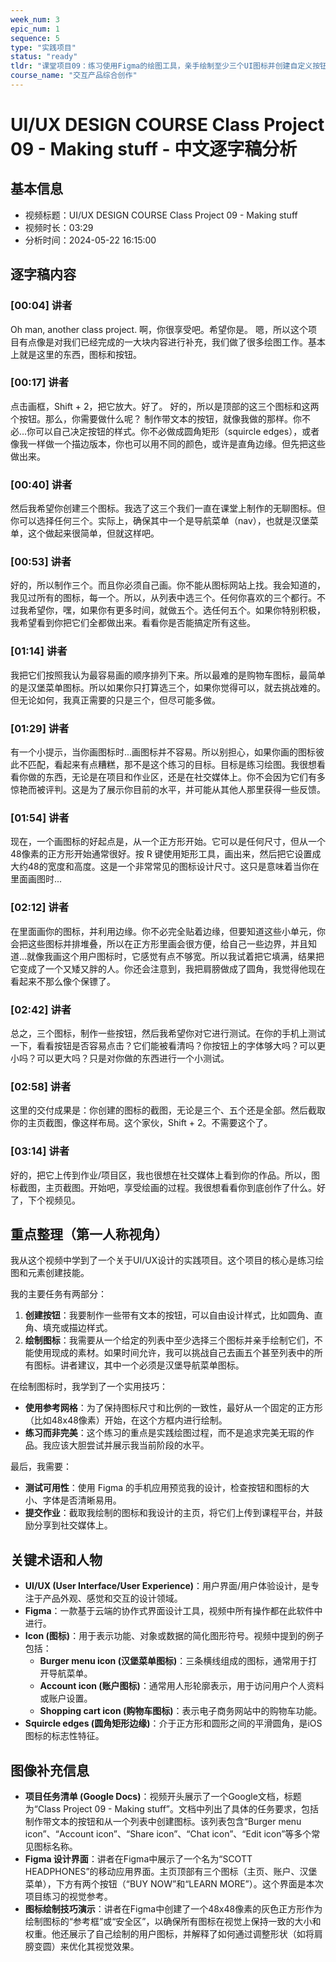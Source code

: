 ```yaml
---
week_num: 3
epic_num: 1
sequence: 5
type: "实践项目"
status: "ready"
tldr: "课堂项目09：练习使用Figma的绘图工具，亲手绘制至少三个UI图标并创建自定义按钮。"
course_name: "交互产品综合创作"
---
```


# UI/UX DESIGN COURSE Class Project 09 - Making stuff - 中文逐字稿分析

## 基本信息
- 视频标题：UI/UX DESIGN COURSE Class Project 09 - Making stuff
- 视频时长：03:29
- 分析时间：2024-05-22 16:15:00

## 逐字稿内容

### [00:04] 讲者
Oh man, another class project. 啊，你很享受吧。希望你是。
嗯，所以这个项目有点像是对我们已经完成的一大块内容进行补充，我们做了很多绘图工作。基本上就是这里的东西，图标和按钮。

### [00:17] 讲者
点击画框，Shift + 2，把它放大。好了。
好的，所以是顶部的这三个图标和这两个按钮。那么，你需要做什么呢？
制作带文本的按钮，就像我做的那样。你不必...你可以自己决定按钮的样式。你不必做成圆角矩形（squircle edges），或者像我一样做一个描边版本，你也可以用不同的颜色，或许是直角边缘。但先把这些做出来。

### [00:40] 讲者
然后我希望你创建三个图标。我选了这三个我们一直在课堂上制作的无聊图标。但你可以选择任何三个。实际上，确保其中一个是导航菜单（nav），也就是汉堡菜单，这个做起来很简单，但就这样吧。

### [00:53] 讲者
好的，所以制作三个。而且你必须自己画。你不能从图标网站上找。我会知道的，我见过所有的图标，每一个。所以，从列表中选三个。任何你喜欢的三个都行。不过我希望你，嘿，如果你有更多时间，就做五个。选任何五个。如果你特别积极，我希望看到你把它们全都做出来。看看你是否能搞定所有这些。

### [01:14] 讲者
我把它们按照我认为最容易画的顺序排列下来。所以最难的是购物车图标，最简单的是汉堡菜单图标。所以如果你只打算选三个，如果你觉得可以，就去挑战难的。但无论如何，我真正需要的只是三个，但尽可能多做。

### [01:29] 讲者
有一个小提示，当你画图标时...画图标并不容易。所以别担心，如果你画的图标彼此不匹配，看起来有点糟糕，那不是这个练习的目标。目标是练习绘图。我很想看看你做的东西，无论是在项目和作业区，还是在社交媒体上。你不会因为它们有多惊艳而被评判。这是为了展示你目前的水平，并可能从其他人那里获得一些反馈。

### [01:54] 讲者
现在，一个画图标的好起点是，从一个正方形开始。它可以是任何尺寸，但从一个48像素的正方形开始通常很好。按 R 键使用矩形工具，画出来，然后把它设置成大约48的宽度和高度。这是一个非常常见的图标设计尺寸。这只是意味着当你在里面画图时...

### [02:12] 讲者
在里面画你的图标，并利用边缘。你不必完全贴着边缘，但要知道这些小单元，你会把这些图标并排堆叠，所以在正方形里画会很方便，给自己一些边界，并且知道...就像我画这个用户图标时，它感觉有点不够宽。所以我试着把它填满，结果把它变成了一个又矮又胖的人。你还会注意到，我把肩膀做成了圆角，我觉得他现在看起来不那么像个保镖了。

### [02:42] 讲者
总之，三个图标，制作一些按钮，然后我希望你对它进行测试。在你的手机上测试一下，看看按钮是否容易点击？它们能被看清吗？你按钮上的字体够大吗？可以更小吗？可以更大吗？只是对你做的东西进行一个小测试。

### [02:58] 讲者
这里的交付成果是：你创建的图标的截图，无论是三个、五个还是全部。然后截取你的主页截图，像这样布局。这个家伙，Shift + 2。不需要这个了。

### [03:14] 讲者
好的，把它上传到作业/项目区，我也很想在社交媒体上看到你的作品。所以，图标截图，主页截图。开始吧，享受绘画的过程。我很想看看你到底创作了什么。好了，下个视频见。

## 重点整理（第一人称视角）
我从这个视频中学到了一个关于UI/UX设计的实践项目。这个项目的核心是练习绘图和元素创建技能。

我的主要任务有两部分：
1.  **创建按钮**：我要制作一些带有文本的按钮，可以自由设计样式，比如圆角、直角、填充或描边样式。
2.  **绘制图标**：我需要从一个给定的列表中至少选择三个图标并亲手绘制它们，不能使用现成的素材。如果时间允许，我可以挑战自己去画五个甚至列表中的所有图标。讲者建议，其中一个必须是汉堡导航菜单图标。

在绘制图标时，我学到了一个实用技巧：
- **使用参考网格**：为了保持图标尺寸和比例的一致性，最好从一个固定的正方形（比如48x48像素）开始，在这个方框内进行绘制。
- **练习而非完美**：这个练习的重点是实践绘图过程，而不是追求完美无瑕的作品。我应该大胆尝试并展示我当前阶段的水平。

最后，我需要：
- **测试可用性**：使用 Figma 的手机应用预览我的设计，检查按钮和图标的大小、字体是否清晰易用。
- **提交作业**：截取我绘制的图标和我设计的主页，将它们上传到课程平台，并鼓励分享到社交媒体上。

## 关键术语和人物
- **UI/UX (User Interface/User Experience)**：用户界面/用户体验设计，是专注于产品外观、感觉和交互的设计领域。
- **Figma**：一款基于云端的协作式界面设计工具，视频中所有操作都在此软件中进行。
- **Icon (图标)**：用于表示功能、对象或数据的简化图形符号。视频中提到的例子包括：
    - **Burger menu icon (汉堡菜单图标)**：三条横线组成的图标，通常用于打开导航菜单。
    - **Account icon (账户图标)**：通常用人形轮廓表示，用于访问用户个人资料或账户设置。
    - **Shopping cart icon (购物车图标)**：表示电子商务网站中的购物车功能。
- **Squircle edges (圆角矩形边缘)**：介于正方形和圆形之间的平滑圆角，是iOS图标的标志性特征。

## 图像补充信息
- **项目任务清单 (Google Docs)**：视频开头展示了一个Google文档，标题为“Class Project 09 - Making stuff”。文档中列出了具体的任务要求，包括制作带文本的按钮和从一个列表中创建图标。该列表包含“Burger menu icon”、“Account icon”、“Share icon”、“Chat icon”、“Edit icon”等多个常见图标名称。
- **Figma 设计界面**：讲者在Figma中展示了一个名为“SCOTT HEADPHONES”的移动应用界面。主页顶部有三个图标（主页、账户、汉堡菜单），下方有两个按钮（“BUY NOW”和“LEARN MORE”）。这个界面是本次项目练习的视觉参考。
- **图标绘制技巧演示**：讲者在Figma中创建了一个48x48像素的灰色正方形作为绘制图标的“参考框”或“安全区”，以确保所有图标在视觉上保持一致的大小和权重。他还展示了自己绘制的用户图标，并解释了如何通过调整形状（如将肩膀变圆）来优化其视觉效果。